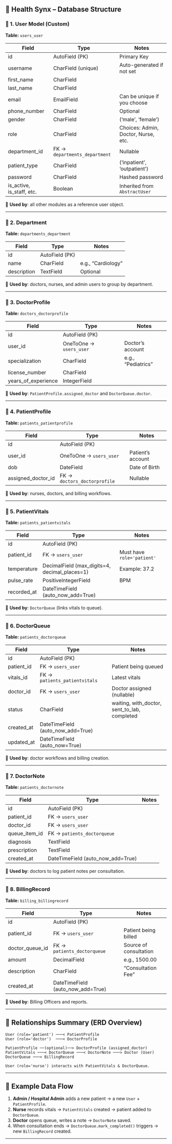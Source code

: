 
## 🧩 Health Synx – Database Structure

### 🔹 1. **User Model (Custom)**

**Table:** `users_user`

| Field                     | Type                          | Notes                               |
| ------------------------- | ----------------------------- | ----------------------------------- |
| id                        | AutoField (PK)                | Primary Key                         |
| username                  | CharField (unique)            | Auto-generated if not set           |
| first_name                | CharField                     |                                     |
| last_name                 | CharField                     |                                     |
| email                     | EmailField                    | Can be unique if you choose         |
| phone_number              | CharField                     | Optional                            |
| gender                    | CharField                     | (‘male’, ‘female’)                  |
| role                      | CharField                     | Choices: Admin, Doctor, Nurse, etc. |
| department_id             | FK → `departments_department` | Nullable                            |
| patient_type              | CharField                     | (‘inpatient’, ‘outpatient’)         |
| password                  | CharField                     | Hashed password                     |
| is_active, is_staff, etc. | Boolean                       | Inherited from `AbstractUser`       |

🧠 **Used by**: all other modules as a reference user object.

---

### 🔹 2. **Department**

**Table:** `departments_department`

| Field       | Type           | Notes              |
| ----------- | -------------- | ------------------ |
| id          | AutoField (PK) |                    |
| name        | CharField      | e.g., “Cardiology” |
| description | TextField      | Optional           |

🧠 **Used by**: doctors, nurses, and admin users to group by department.

---

### 🔹 3. **DoctorProfile**

**Table:** `doctors_doctorprofile`

| Field               | Type                    | Notes              |
| ------------------- | ----------------------- | ------------------ |
| id                  | AutoField (PK)          |                    |
| user_id             | OneToOne → `users_user` | Doctor’s account   |
| specialization      | CharField               | e.g., “Pediatrics” |
| license_number      | CharField               |                    |
| years_of_experience | IntegerField            |                    |

🧠 **Used by**: `PatientProfile.assigned_doctor` and `DoctorQueue.doctor`.

---

### 🔹 4. **PatientProfile**

**Table:** `patients_patientprofile`

| Field              | Type                         | Notes             |
| ------------------ | ---------------------------- | ----------------- |
| id                 | AutoField (PK)               |                   |
| user_id            | OneToOne → `users_user`      | Patient’s account |
| dob                | DateField                    | Date of Birth     |
| assigned_doctor_id | FK → `doctors_doctorprofile` | Nullable          |

🧠 **Used by**: nurses, doctors, and billing workflows.

---

### 🔹 5. **PatientVitals**

**Table:** `patients_patientvitals`

| Field       | Type                                          | Notes                      |
| ----------- | --------------------------------------------- | -------------------------- |
| id          | AutoField (PK)                                |                            |
| patient_id  | FK → `users_user`                             | Must have `role='patient'` |
| temperature | DecimalField (max_digits=4, decimal_places=1) | Example: 37.2              |
| pulse_rate  | PositiveIntegerField                          | BPM                        |
| recorded_at | DateTimeField (auto_now_add=True)             |                            |

🧠 **Used by**: `DoctorQueue` (links vitals to queue).

---

### 🔹 6. **DoctorQueue**

**Table:** `patients_doctorqueue`

| Field      | Type                              | Notes                                        |
| ---------- | --------------------------------- | -------------------------------------------- |
| id         | AutoField (PK)                    |                                              |
| patient_id | FK → `users_user`                 | Patient being queued                         |
| vitals_id  | FK → `patients_patientvitals`     | Latest vitals                                |
| doctor_id  | FK → `users_user`                 | Doctor assigned (nullable)                   |
| status     | CharField                         | waiting, with_doctor, sent_to_lab, completed |
| created_at | DateTimeField (auto_now_add=True) |                                              |
| updated_at | DateTimeField (auto_now=True)     |                                              |

🧠 **Used by**: doctor workflows and billing creation.

---

### 🔹 7. **DoctorNote**

**Table:** `patients_doctornote`

| Field         | Type                              | Notes |
| ------------- | --------------------------------- | ----- |
| id            | AutoField (PK)                    |       |
| patient_id    | FK → `users_user`                 |       |
| doctor_id     | FK → `users_user`                 |       |
| queue_item_id | FK → `patients_doctorqueue`       |       |
| diagnosis     | TextField                         |       |
| prescription  | TextField                         |       |
| created_at    | DateTimeField (auto_now_add=True) |       |

🧠 **Used by**: doctors to log patient notes per consultation.

---

### 🔹 8. **BillingRecord**

**Table:** `billing_billingrecord`

| Field           | Type                              | Notes                  |
| --------------- | --------------------------------- | ---------------------- |
| id              | AutoField (PK)                    |                        |
| patient_id      | FK → `users_user`                 | Patient being billed   |
| doctor_queue_id | FK → `patients_doctorqueue`       | Source of consultation |
| amount          | DecimalField                      | e.g., 1500.00          |
| description     | CharField                         | “Consultation Fee”     |
| created_at      | DateTimeField (auto_now_add=True) |                        |

🧠 **Used by**: Billing Officers and reports.

---

## 🔗 Relationships Summary (ERD Overview)

```
User (role='patient') ───< PatientProfile
User (role='doctor')  ───< DoctorProfile

PatientProfile ──(optional)──> DoctorProfile (assigned_doctor)
PatientVitals ───< DoctorQueue ───< DoctorNote ───> Doctor (User)
DoctorQueue ───< BillingRecord

User (role='nurse') interacts with PatientVitals & DoctorQueue.
```

---

## 🧠 Example Data Flow

1. **Admin / Hospital Admin** adds a new patient → a new `User` + `PatientProfile`.
2. **Nurse** records vitals → `PatientVitals` created → patient added to `DoctorQueue`.
3. **Doctor** opens queue, writes a note → `DoctorNote` saved.
4. When consultation ends → `DoctorQueue.mark_completed()` triggers → new `BillingRecord` created.

---

